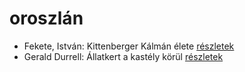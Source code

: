 # oroszlán

- Fekete, István: Kittenberger Kálmán élete [részletek](../_details/Fekete%2C%20Istv%C3%A1n.md#id_734)
- Gerald Durrell: Állatkert a kastély körül [részletek](../_details/Gerald%20Durrell.md#id_310)